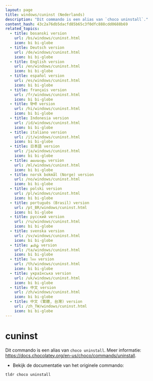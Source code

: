 ```yaml
---
layout: page
title: windows/cuninst (Nederlands)
description: "Dit commando is een alias van `choco uninstall`."
content_hash: 43c2a76db5dacfd85b65c3f0dfc888cdd0688b69
related_topics:
  - title: bosanski version
    url: /bs/windows/cuninst.html
    icon: bi bi-globe
  - title: Deutsch version
    url: /de/windows/cuninst.html
    icon: bi bi-globe
  - title: English version
    url: /en/windows/cuninst.html
    icon: bi bi-globe
  - title: español version
    url: /es/windows/cuninst.html
    icon: bi bi-globe
  - title: français version
    url: /fr/windows/cuninst.html
    icon: bi bi-globe
  - title: हिन्दी version
    url: /hi/windows/cuninst.html
    icon: bi bi-globe
  - title: Indonesia version
    url: /id/windows/cuninst.html
    icon: bi bi-globe
  - title: italiano version
    url: /it/windows/cuninst.html
    icon: bi bi-globe
  - title: 日本語 version
    url: /ja/windows/cuninst.html
    icon: bi bi-globe
  - title: മലയാളം version
    url: /ml/windows/cuninst.html
    icon: bi bi-globe
  - title: norsk bokmål (Norge) version
    url: /no/windows/cuninst.html
    icon: bi bi-globe
  - title: polski version
    url: /pl/windows/cuninst.html
    icon: bi bi-globe
  - title: português (Brasil) version
    url: /pt_BR/windows/cuninst.html
    icon: bi bi-globe
  - title: русский version
    url: /ru/windows/cuninst.html
    icon: bi bi-globe
  - title: svenska version
    url: /sv/windows/cuninst.html
    icon: bi bi-globe
  - title: தமிழ் version
    url: /ta/windows/cuninst.html
    icon: bi bi-globe
  - title: ไทย version
    url: /th/windows/cuninst.html
    icon: bi bi-globe
  - title: українська version
    url: /uk/windows/cuninst.html
    icon: bi bi-globe
  - title: 中文 version
    url: /zh/windows/cuninst.html
    icon: bi bi-globe
  - title: 中文 (繁體, 台灣) version
    url: /zh_TW/windows/cuninst.html
    icon: bi bi-globe
---
```

# cuninst

Dit commando is een alias van `choco uninstall`.
Meer informatie: <https://docs.chocolatey.org/en-us/choco/commands/uninstall>.

- Bekijk de documentatie van het originele commando:

`tldr choco uninstall`
